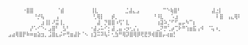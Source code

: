<font size="1">
⠀⠀⠀⠀⠀⠐⣿⣿  
⠀⠀⠀⠀⠀⠀⠈⣾  
⠀⠀⠀⠀⠀⠀⠀⢸⣇  
⠀⠀⠀⠀⠀⠀⠀⣈⣼⣄⣠  
⠀⠀⠀⠀⠀⠀⠉⠑⢷⣿⠃  
⠀⠀⠀⠀⠀⠀⠀⠀⣼⣐⡇  
⠀⠀⠀⠀⠀⠀⠀⠀⠘⡚⢧⠀⠀⠀⢠  
⠀⠀⠀⠀⠀⠀⠀⠀⠀⢃⢿⡇⠀⠀⡾⡀  
⠀⠀⠀⠀⠀⠀⠀⠀⠀⠘⠸⣇⠀⠀⠡⣰  
⠀⠀⠀⠀⠀⠀⠀⠀⠀⠀⠇⣿⠀⢠⣄⢿⠇  
⠀⠀⠀⠀⠀⠀⠀⠀⠀⠀⣰⢸⡇⠜⣭⢸⡀  
⠀⠀⠀⠀⠀⠀⠀⠀⣼⠀⡙⣿⣿⠰⢫⠁⣇  
⠀⠀⠀⠀⠀⠀⠀⢰⣽⠵⡈⠋⠋⣤⡤⠳⠉⡆  
⠀⠀⠀⠀⠀⠀⠀⡜⠡⠊⠑⠄⣠⣿⠃⠀⣣⠃  
⠀⠀⠀⠀⠀⠐⣼⡠⠥⠊⡂⣼⢀⣤⠠⡲⢂⡌⡄  
⠀⠀⠀⠀⣀⠝⡛⢁⡴⢉⠗⠛⢱⣶⣯⢠⠺⠀⠈⢥⠰⡀  
⠀⣠⣴⢿⣿⡟⠷⠶⣶⣵⣲⡀⣨⣿⣆⡬⠖⢛⣶⣼⡗⠈⠢  
⢰⣹⠭⠽⢧⠅⢂⣳⠛⢿⡽⣿⢿⡿⢟⣟⡻⢾⣿⣿⡤⢴⣶⡃  
</font>
